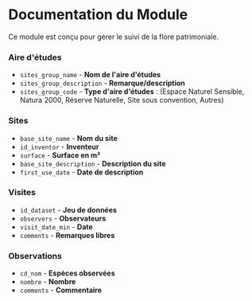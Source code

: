 # Documentation du Module

Ce module est conçu pour gérer le suivi de la flore patrimoniale.

### Aire d'études

- `sites_group_name` - **Nom de l'aire d'études** 
- `sites_group_description` - **Remarque/description** 
- `sites_group_code` - **Type d'aire d'études** : (Espace Naturel Sensible, Natura 2000, Réserve Naturelle, Site sous convention, Autres)

### Sites

- `base_site_name` - **Nom du site**
- `id_inventor` - **Inventeur**
- `surface` - **Surface en m²**
- `base_site_description` - **Description du site**
- `first_use_date` - **Date de description** 

### Visites

- `id_dataset` - **Jeu de données**
- `observers` - **Observateurs**
- `visit_date_min` - **Date**
- `comments` - **Remarques libres** 

### Observations

- `cd_nom` - **Espèces observées**
- `nombre` - **Nombre**
- `comments` - **Commentaire**
